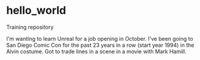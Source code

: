 # hello_world
Training repository

I'm wanting to learn Unreal for a job opening in October.  I've been going to San Diego Comic Con for the past 23 years in a row (start year 1994) in the Alvin costume.  Got to trade lines in a scene in a movie with Mark Hamill.

